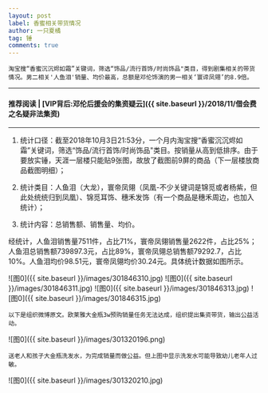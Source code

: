 ```yaml
---
layout: post
label: 香蜜相关带货情况
author: 一只夏橘
tag: 锤
comments: true
---
```


    淘宝搜“香蜜沉沉烬如霜”关键词，筛选“饰品/流行首饰/时尚饰品"类目，得到剧集相关的带货情况。男二相关'人鱼泪'销量、均价最高，总额是邓伦饰演的男一相关‘寰谛凤翎’的8.9倍。

---
#### 推荐阅读 | [VIP背后:邓伦后援会的集资疑云]({{ site.baseurl }}/2018/11/借会费之名疑非法集资)
---

1. 统计口径：截至2018年10月3日21:53分，一个月内淘宝搜“香蜜沉沉烬如霜”关键词，筛选“饰品/流行首饰/时尚饰品"类目。按销量从高到低排序。由于要放实锤，天涯一层楼只能贴9张图，故放了截图前9屏的商品（下一层楼放商品截图明细）；

2. 统计类目：人鱼泪（大龙），寰帝凤翎（凤凰-不少关键词是锦觅或者杨紫，但此处统统归到凤凰）、锦觅耳饰、穗禾发饰（有一个商品是穗禾周边，也加入统计）；

3. 统计内容：总销售额、销售量、均价。

经统计，人鱼泪销售量7511件，占比71%，寰帝凤翎销售量2622件，占比25%；人鱼泪总销售额739897.3元，占比89%，寰帝凤翎总销售额79292.7，占比10%。人鱼泪均价98.51元，寰帝凤翎均价30.24元。具体统计数据如图所示。
  
![图0]({{ site.baseurl }}/images/301846310.jpg)
![图0]({{ site.baseurl }}/images/301846311.jpg)
![图0]({{ site.baseurl }}/images/301846313.jpg)
![图0]({{ site.baseurl }}/images/301846315.jpg)


    以下是组织微博原文。欧莱雅大金瓶3w预购销量任务无法达成，组织提出集资带货，输出公益活动。

![图0]({{ site.baseurl }}/images/301320196.png)
    
    送老人和孩子大金瓶洗发水，为完成销量而做公益。但上图中显示洗发水可能导致幼儿老年人过敏。

![图0]({{ site.baseurl }}/images/301320210.jpg)
